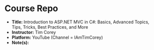 # Course Repo

- **Title:** Introduction to ASP.NET MVC in C#: Basics, Advanced Topics, Tips, Tricks, Best Practices, and More
- **Instructor:** Tim Corey
- **Platform:** YouTube (Channel = IAmTimCorey)
- **Note(s):**

